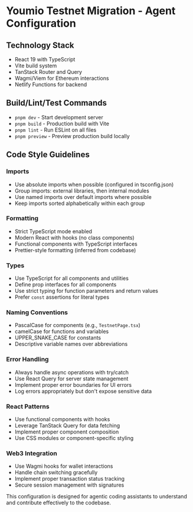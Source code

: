 # Youmio Testnet Migration - Agent Configuration

## Technology Stack
- React 19 with TypeScript
- Vite build system
- TanStack Router and Query
- Wagmi/Viem for Ethereum interactions
- Netlify Functions for backend

## Build/Lint/Test Commands
- `pnpm dev` - Start development server
- `pnpm build` - Production build with Vite
- `pnpm lint` - Run ESLint on all files
- `pnpm preview` - Preview production build locally

## Code Style Guidelines

### Imports
- Use absolute imports when possible (configured in tsconfig.json)
- Group imports: external libraries, then internal modules
- Use named imports over default imports where possible
- Keep imports sorted alphabetically within each group

### Formatting
- Strict TypeScript mode enabled
- Modern React with hooks (no class components)
- Functional components with TypeScript interfaces
- Prettier-style formatting (inferred from codebase)

### Types
- Use TypeScript for all components and utilities
- Define prop interfaces for all components
- Use strict typing for function parameters and return values
- Prefer `const` assertions for literal types

### Naming Conventions
- PascalCase for components (e.g., `TestnetPage.tsx`)
- camelCase for functions and variables
- UPPER_SNAKE_CASE for constants
- Descriptive variable names over abbreviations

### Error Handling
- Always handle async operations with try/catch
- Use React Query for server state management
- Implement proper error boundaries for UI errors
- Log errors appropriately but don't expose sensitive data

### React Patterns
- Use functional components with hooks
- Leverage TanStack Query for data fetching
- Implement proper component composition
- Use CSS modules or component-specific styling

### Web3 Integration
- Use Wagmi hooks for wallet interactions
- Handle chain switching gracefully
- Implement proper transaction status tracking
- Secure session management with signatures

This configuration is designed for agentic coding assistants to understand and contribute effectively to the codebase.